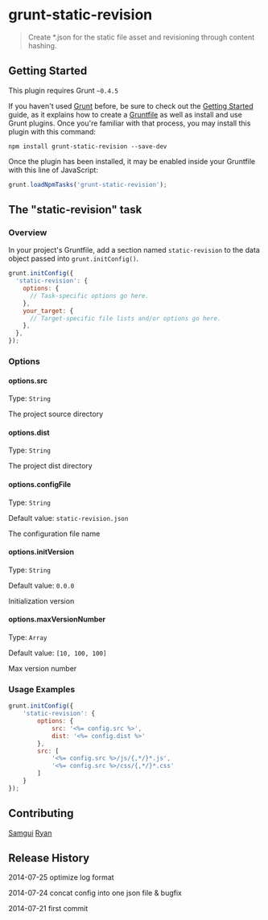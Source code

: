 # grunt-static-revision

> Create *.json for the static file asset and revisioning through content hashing.

## Getting Started
This plugin requires Grunt `~0.4.5`

If you haven't used [Grunt](http://gruntjs.com/) before, be sure to check out the [Getting Started](http://gruntjs.com/getting-started) guide, as it explains how to create a [Gruntfile](http://gruntjs.com/sample-gruntfile) as well as install and use Grunt plugins. Once you're familiar with that process, you may install this plugin with this command:

```shell
npm install grunt-static-revision --save-dev
```

Once the plugin has been installed, it may be enabled inside your Gruntfile with this line of JavaScript:

```js
grunt.loadNpmTasks('grunt-static-revision');
```

## The "static-revision" task

### Overview
In your project's Gruntfile, add a section named `static-revision` to the data object passed into `grunt.initConfig()`.

```js
grunt.initConfig({
  'static-revision': {
    options: {
      // Task-specific options go here.
    },
    your_target: {
      // Target-specific file lists and/or options go here.
    },
  },
});
```

### Options

#### options.src
Type: `String`

The project source directory

#### options.dist
Type: `String`

The project dist directory

#### options.configFile
Type: `String`

Default value:  `static-revision.json`

The configuration file name

#### options.initVersion
Type: `String`

Default value:  `0.0.0`

Initialization version

#### options.maxVersionNumber
Type: `Array`

Default value:  `[10, 100, 100]`

Max version number

### Usage Examples
```js
grunt.initConfig({
    'static-revision': {
        options: {
            src: '<%= config.src %>',
            dist: '<%= config.dist %>'
        },
        src: [
            '<%= config.src %>/js/{,*/}*.js',
            '<%= config.src %>/css/{,*/}*.css'
        ]
    }
});
```


## Contributing
[Samgui](http://samgui.com)
[Ryan](http://www.kirkchris.co)

## Release History
2014-07-25 optimize log format

2014-07-24 concat config into one json file & bugfix

2014-07-21 first commit
